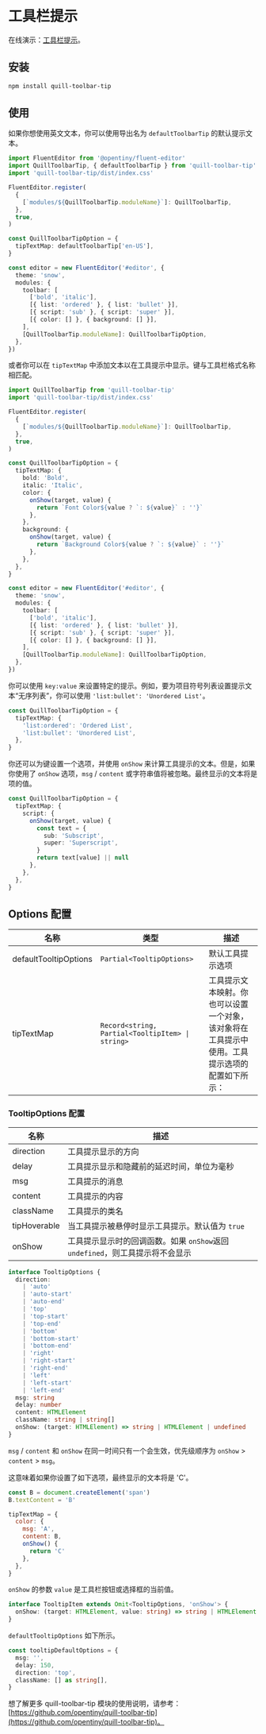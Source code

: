# 工具栏提示

在线演示：[工具栏提示](/docs/demo/toolbar-tip)。

## 安装

```bash
npm install quill-toolbar-tip
```

## 使用

如果你想使用英文文本，你可以使用导出名为 `defaultToolbarTip` 的默认提示文本。

```ts
import FluentEditor from '@opentiny/fluent-editor'
import QuillToolbarTip, { defaultToolbarTip } from 'quill-toolbar-tip'
import 'quill-toolbar-tip/dist/index.css'

FluentEditor.register(
  {
    [`modules/${QuillToolbarTip.moduleName}`]: QuillToolbarTip,
  },
  true,
)

const QuillToolbarTipOption = {
  tipTextMap: defaultToolbarTip['en-US'],
}

const editor = new FluentEditor('#editor', {
  theme: 'snow',
  modules: {
    toolbar: [
      ['bold', 'italic'],
      [{ list: 'ordered' }, { list: 'bullet' }],
      [{ script: 'sub' }, { script: 'super' }],
      [{ color: [] }, { background: [] }],
    ],
    [QuillToolbarTip.moduleName]: QuillToolbarTipOption,
  },
})
```

或者你可以在 `tipTextMap` 中添加文本以在工具提示中显示。键与工具栏格式名称相匹配。

```ts
import QuillToolbarTip from 'quill-toolbar-tip'
import 'quill-toolbar-tip/dist/index.css'

FluentEditor.register(
  {
    [`modules/${QuillToolbarTip.moduleName}`]: QuillToolbarTip,
  },
  true,
)

const QuillToolbarTipOption = {
  tipTextMap: {
    bold: 'Bold',
    italic: 'Italic',
    color: {
      onShow(target, value) {
        return `Font Color${value ? `: ${value}` : ''}`
      },
    },
    background: {
      onShow(target, value) {
        return `Background Color${value ? `: ${value}` : ''}`
      },
    },
  },
}

const editor = new FluentEditor('#editor', {
  theme: 'snow',
  modules: {
    toolbar: [
      ['bold', 'italic'],
      [{ list: 'ordered' }, { list: 'bullet' }],
      [{ script: 'sub' }, { script: 'super' }],
      [{ color: [] }, { background: [] }],
    ],
    [QuillToolbarTip.moduleName]: QuillToolbarTipOption,
  },
})
```

你可以使用 `key:value` 来设置特定的提示。例如，要为项目符号列表设置提示文本“无序列表”，你可以使用 `'list:bullet': 'Unordered List'`。

```ts
const QuillToolbarTipOption = {
  tipTextMap: {
    'list:ordered': 'Ordered List',
    'list:bullet': 'Unordered List',
  },
}
```

你还可以为键设置一个选项，并使用 `onShow` 来计算工具提示的文本。但是，如果你使用了 `onShow` 选项，`msg` / `content` 或字符串值将被忽略。最终显示的文本将是项的值。

```ts
const QuillToolbarTipOption = {
  tipTextMap: {
    script: {
      onShow(target, value) {
        const text = {
          sub: 'Subscript',
          super: 'Superscript',
        }
        return text[value] || null
      },
    },
  },
}
```

## Options 配置

| 名称                  | 类型                                             | 描述                                                                                           |
| --------------------- | ------------------------------------------------ | ---------------------------------------------------------------------------------------------- |
| defaultTooltipOptions | `Partial<TooltipOptions>`                        | 默认工具提示选项                                                                               |
| tipTextMap            | `Record<string, Partial<TooltipItem> \| string>` | 工具提示文本映射。你也可以设置一个对象，该对象将在工具提示中使用。工具提示选项的配置如下所示： |

### TooltipOptions 配置

| 名称         | 描述                                                                          |
| ------------ | ----------------------------------------------------------------------------- |
| direction    | 工具提示显示的方向                                                            |
| delay        | 工具提示显示和隐藏前的延迟时间，单位为毫秒                                    |
| msg          | 工具提示的消息                                                                |
| content      | 工具提示的内容                                                                |
| className    | 工具提示的类名                                                                |
| tipHoverable | 当工具提示被悬停时显示工具提示。默认值为 `true`                               |
| onShow       | 工具提示显示时的回调函数。如果 `onShow`返回 `undefined`，则工具提示将不会显示 |

```ts
interface TooltipOptions {
  direction:
    | 'auto'
    | 'auto-start'
    | 'auto-end'
    | 'top'
    | 'top-start'
    | 'top-end'
    | 'bottom'
    | 'bottom-start'
    | 'bottom-end'
    | 'right'
    | 'right-start'
    | 'right-end'
    | 'left'
    | 'left-start'
    | 'left-end'
  msg: string
  delay: number
  content: HTMLElement
  className: string | string[]
  onShow: (target: HTMLElement) => string | HTMLElement | undefined
}
```

`msg` / `content` 和 `onShow` 在同一时间只有一个会生效，优先级顺序为 `onShow` > `content` > `msg`。

这意味着如果你设置了如下选项，最终显示的文本将是 'C'。

```js
const B = document.createElement('span')
B.textContent = 'B'

tipTextMap = {
  color: {
    msg: 'A',
    content: B,
    onShow() {
      return 'C'
    },
  },
}
```

`onShow` 的参数 `value` 是工具栏按钮或选择框的当前值。

```ts
interface TooltipItem extends Omit<TooltipOptions, 'onShow'> {
  onShow: (target: HTMLElement, value: string) => string | HTMLElement
}
```

`defaultTooltipOptions` 如下所示。

```ts
const tooltipDefaultOptions = {
  msg: '',
  delay: 150,
  direction: 'top',
  className: [] as string[],
}
```

想了解更多 quill-toolbar-tip 模块的使用说明，请参考：[https://github.com/opentiny/quill-toolbar-tip](https://github.com/opentiny/quill-toolbar-tip)。
